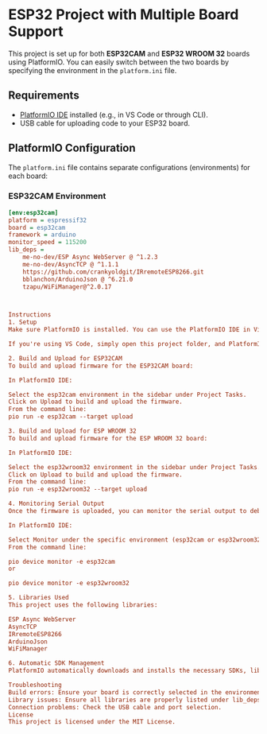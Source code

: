 # ESP32 Project with Multiple Board Support

This project is set up for both **ESP32CAM** and **ESP32 WROOM 32** boards using PlatformIO. You can easily switch between the two boards by specifying the environment in the `platform.ini` file.

## Requirements

- [PlatformIO IDE](https://platformio.org/install) installed (e.g., in VS Code or through CLI).
- USB cable for uploading code to your ESP32 board.

## PlatformIO Configuration

The `platform.ini` file contains separate configurations (environments) for each board:

### ESP32CAM Environment

```ini
[env:esp32cam]
platform = espressif32
board = esp32cam
framework = arduino
monitor_speed = 115200
lib_deps = 
    me-no-dev/ESP Async WebServer @ ^1.2.3
    me-no-dev/AsyncTCP @ ^1.1.1
    https://github.com/crankyoldgit/IRremoteESP8266.git
    bblanchon/ArduinoJson @ ^6.21.0
    tzapu/WiFiManager@^2.0.17



Instructions
1. Setup
Make sure PlatformIO is installed. You can use the PlatformIO IDE in Visual Studio Code or the command-line interface (CLI).

If you're using VS Code, simply open this project folder, and PlatformIO will automatically detect the platform.ini file.

2. Build and Upload for ESP32CAM
To build and upload firmware for the ESP32CAM board:

In PlatformIO IDE:

Select the esp32cam environment in the sidebar under Project Tasks.
Click on Upload to build and upload the firmware.
From the command line:
pio run -e esp32cam --target upload

3. Build and Upload for ESP WROOM 32
To build and upload firmware for the ESP WROOM 32 board:

In PlatformIO IDE:

Select the esp32wroom32 environment in the sidebar under Project Tasks.
Click on Upload to build and upload the firmware.
From the command line:
pio run -e esp32wroom32 --target upload

4. Monitoring Serial Output
Once the firmware is uploaded, you can monitor the serial output to debug the device.

In PlatformIO IDE:

Select Monitor under the specific environment (esp32cam or esp32wroom32).
From the command line:

pio device monitor -e esp32cam
or

pio device monitor -e esp32wroom32

5. Libraries Used
This project uses the following libraries:

ESP Async WebServer
AsyncTCP
IRremoteESP8266
ArduinoJson
WiFiManager

6. Automatic SDK Management
PlatformIO automatically downloads and installs the necessary SDKs, libraries, and toolchains for the specified boards. You do not need to manually download or install any board SDKs. Simply configure the platform.ini and let PlatformIO handle the rest.

Troubleshooting
Build errors: Ensure your board is correctly selected in the environment (esp32cam or esp32wroom32).
Library issues: Ensure all libraries are properly listed under lib_deps in the platform.ini file.
Connection problems: Check the USB cable and port selection.
License
This project is licensed under the MIT License.